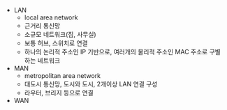- LAN
	- local area network
	- 근거리 통신망
	- 소규모 네트워크(집, 사무실)
	- 보통 허브, 스위치로 연결
	- 하나의 논리적 주소인 IP 기반으로, 여러개의 물리적 주소인 MAC 주소로 구별하는 네트워크
- MAN
	- metropolitan area network
	- 대도시 통신망, 도시와 도시, 2개이상 LAN 연결 구성
	- 라우터, 브리지 등으로 연결
- WAN
